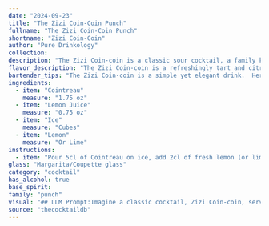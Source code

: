 ```yaml
---
date: "2024-09-23"
title: "The Zizi Coin-Coin Punch"
fullname: "The Zizi Coin-Coin Punch"
shortname: "Zizi Coin-Coin"
author: "Pure Drinkology"
collection:
description: "The Zizi Coin-coin is a classic sour cocktail, a family known for its tart and refreshing nature. Its origins are likely French, with the name possibly referencing a playful, mischievous character. "
flavor_description: "The Zizi Coin-coin is a refreshingly tart and citrusy cocktail. The Cointreau provides a sweet orange liqueur base, balanced by the tangy lemon juice.  The ice chills the drink, while the lemon garnish adds a touch of aromatic zest.  Expect a crisp, clean finish with a lingering hint of orange. "
bartender_tips: "The Zizi Coin-coin is a simple yet elegant drink.  Here are some tips for a perfect pour:* **Chill your glass:** This ensures the drink stays cold longer.* **Use fresh lemon juice:** This makes a huge difference in flavor.* **Shake hard:** A vigorous shake chills the drink and mixes the ingredients thoroughly.* **Strain carefully:** This removes any ice shards for a smooth texture.* **Garnish with a lemon twist:** Adds a beautiful touch and enhances the aroma. "
ingredients:
  - item: "Cointreau"
    measure: "1.75 oz"
  - item: "Lemon Juice"
    measure: "0.75 oz"
  - item: "Ice"
    measure: "Cubes"
  - item: "Lemon"
    measure: "Or Lime"
instructions:
  - item: "Pour 5cl of Cointreau on ice, add 2cl of fresh lemon (or lime) juice, stir gently, and finally add slices of lemon/lime in glass."
glass: "Margarita/Coupette glass"
category: "cocktail"
has_alcohol: true
base_spirit:
family: "punch"
visual: "## LLM Prompt:Imagine a classic cocktail, Zizi Coin-coin, served in a chilled coupe glass.  **Describe the visual elements of this cocktail:*** **Color:** What is the dominant color of the drink? Are there any layers or gradients? * **Texture:** Is the drink clear, cloudy, or frothy? Are there any visible ice chips or other elements?* **Garnish:** What kind of garnish is used, and how is it presented?  * **Overall Impression:** What is the overall aesthetic of the cocktail? Is it elegant, refreshing, playful, or something else?**Be as detailed as possible and use vivid language to capture the visual experience of this cocktail.** "
source: "thecocktaildb"
---
```


